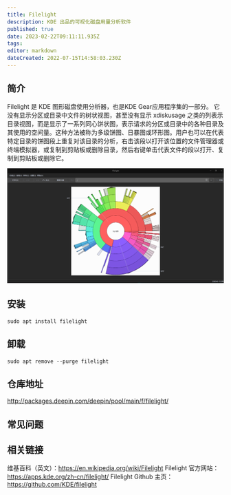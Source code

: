 ```yaml
---
title: Filelight
description: KDE 出品的可视化磁盘用量分析软件
published: true
date: 2023-02-22T09:11:11.935Z
tags: 
editor: markdown
dateCreated: 2022-07-15T14:58:03.230Z
---
```


## 简介
Filelight 是 KDE 图形磁盘使用分析器，也是KDE Gear应用程序集的一部分。
它没有显示分区或目录中文件的树状视图，甚至没有显示 xdiskusage 之类的列表示目录视图，而是显示了一系列同心饼状图，表示请求的分区或目录中的各种目录及其使用的空间量。这种方法被称为多级饼图、日暴图或环形图。用户也可以在代表特定目录的饼图段上重复对该目录的分析，右击该段以打开该位置的文件管理器或终端模拟器，或复制到剪贴板或删除目录，然后右键单击代表文件的段以打开、复制到剪贴板或删除它。

![filelight.png](/filelight.png)

## 安装
```
sudo apt install filelight
```

## 卸载
```
sudo apt remove --purge filelight
```

## 仓库地址
http://packages.deepin.com/deepin/pool/main/f/filelight/

## 常见问题
## 相关链接
维基百科（英文）：https://en.wikipedia.org/wiki/Filelight
Filelight 官方网站：https://apps.kde.org/zh-cn/filelight/
Filelight Github 主页：https://github.com/KDE/filelight